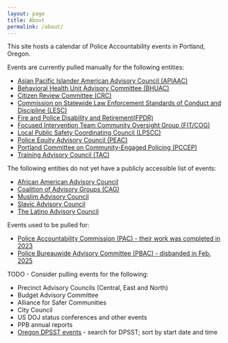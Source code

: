 ```yaml
---
layout: page
title: About
permalink: /about/
---
```


This site hosts a calendar of Police Accountability events in Portland, Oregon.

Events are currently pulled manually for the following entities:

* [Asian Pacific Islander American Advisory Council (APIAAC)](https://www.portland.gov/police/apiaac/events)
* [Behavioral Health Unit Advisory Committee (BHUAC)](https://www.portland.gov/police/bhu-advisory/events)
* [Citizen Review Committee (CRC)](https://www.portland.gov/ipr/crc/events)
* [Commission on Statewide Law Enforcement Standards of Conduct and Discipline (LESC)](https://justice.oregon.gov/lesc/)
* [Fire and Police Disability and Retirement(FPDR)](https://www.portland.gov/fpdr/events)
* [Focused Intervention Team Community Oversight Group (FIT/COG)](https://www.portland.gov/fitcog/events)
* [Local Public Safety Coordinating Council (LPSCC)](https://multco.us/info/2025-lpscc-council-meetings)
* [Police Equity Advisory Council (PEAC)](https://www.portland.gov/police/police-equity-advisory-council/events)
* [Portland Committee on Community-Engaged Policing (PCCEP)](https://www.portland.gov/pccep/events)
* [Training Advisory Council (TAC)](https://www.portland.gov/police/tac/events)

The following entities do not yet have a publicly accessible list of events:

* [African American Advisory Council](https://www.portland.gov/police/african-american-advisory-council/african-american-advisory-council)
* [Coalition of Advisory Groups (CAG)](https://www.portland.gov/police/cag)
* [Muslim Advisory Council](https://www.portland.gov/police/muslim-advisory-council/muslim-advisory-council)
* [Slavic Advisory Council](https://www.portland.gov/police/slavic-advisory-council)
* [The Latino Advisory Council](https://www.portland.gov/police/latino-advisory-council)

Events used to be pulled for:

* [Police Accountability Commission (PAC) - their work was completed in 2023](https://www.portland.gov/police-accountability/events)
* [Police Bureauwide Advisory Committee (PBAC) - disbanded in Feb. 2025](https://www.portland.gov/pbac/events)

TODO - Consider pulling events for the following:

* Precinct Advisory Councils (Central, East and North)
* Budget Advisory Committee
* Alliance for Safer Communities
* City Council
* US DOJ status conferences and other events
* PPB annual reports
* [Oregon DPSST events](https://www.oregon.gov/transparency/Pages/Public-Meetings.aspx) - search for DPSST; sort by start date and time
